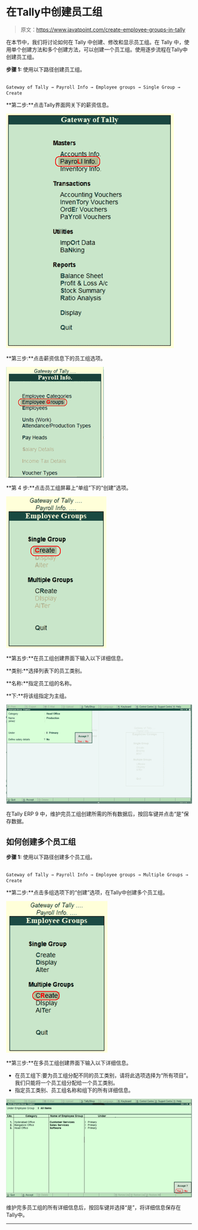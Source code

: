 # 在Tally中创建员工组

> 原文：<https://www.javatpoint.com/create-employee-groups-in-tally>

在本节中，我们将讨论如何在 Tally 中创建、修改和显示员工组。在 Tally 中，使用单个创建方法和多个创建方法，可以创建一个员工组。使用逐步流程在Tally中创建员工组。

**步骤 1:** 使用以下路径创建员工组。

```

Gateway of Tally → Payroll Info → Employee groups → Single Group → Create

```

**第二步:**点击Tally界面网关下的薪资信息。

![Create Employee Groups in Tally](img/e9ddf7551a2cf7267c63b6fd7f7ce292.png)

**第三步:**点击薪资信息下的员工组选项。

![Create Employee Groups in Tally](img/d88c959f946f38d4b39ac5826ad2473a.png)

**第 4 步:**点击员工组屏幕上“单组”下的“创建”选项。

![Create Employee Groups in Tally](img/89bfbf1025e4048667108137119c95c2.png)

**第五步:**在员工组创建界面下输入以下详细信息。

**类别:**选择列表下的员工类别。

**名称:**指定员工组的名称。

**下:**将该组指定为主组。

![Create Employee Groups in Tally](img/d4eb0cd6bb3f24b9946855f26554e72f.png)

在Tally ERP 9 中，维护完员工组创建所需的所有数据后，按回车键并点击“是”保存数据。

## 如何创建多个员工组

**步骤 1:** 使用以下路径创建多个员工组。

```

Gateway of Tally → Payroll Info → Employee groups → Multiple Groups → Create

```

**第二步:**点击多组选项下的“创建”选项，在Tally中创建多个员工组。

![Create Employee Groups in Tally](img/5a481c83d1bab982fd631e842e7318c1.png)

**第三步:**在多员工组创建界面下输入以下详细信息。

*   在员工组下:要为员工组分配不同的员工类别，请将此选项选择为“所有项目”。我们只能将一个员工组分配给一个员工类别。
*   指定员工类别、员工组名称和组下的所有详细信息。

![Create Employee Groups in Tally](img/0239ddcda7a658ed12e70942b041ab6d.png)

维护完多员工组的所有详细信息后，按回车键并选择“是”，将详细信息保存在Tally中。

* * *